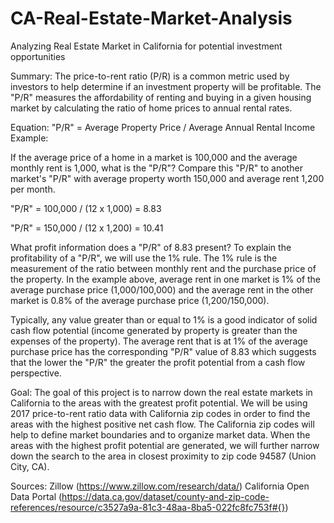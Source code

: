 # CA-Real-Estate-Market-Analysis

Analyzing Real Estate Market in California for potential investment opportunities

Summary: The price-to-rent ratio (P/R) is a common metric used by investors to help determine if an investment property will be profitable. The "P/R" measures the affordability of renting and buying in a given housing market by calculating the ratio of home prices to annual rental rates.

Equation: "P/R" = Average Property Price / Average Annual Rental Income Example:

If the average price of a home in a market is 100,000 and the average monthly rent is 1,000, what is the "P/R"? Compare this "P/R" to another market's "P/R" with average property worth 150,000 and average rent 1,200 per month.

"P/R" = 100,000 / (12 x 1,000) = 8.83

"P/R" = 150,000 / (12 x 1,200) = 10.41

What profit information does a "P/R" of 8.83 present? To explain the profitability of a "P/R", we will use the 1% rule. The 1% rule is the measurement of the ratio between monthly rent and the purchase price of the property. In the example above, average rent in one market is 1% of the average purchase price (1,000/100,000) and the average rent in the other market is 0.8% of the average purchase price (1,200/150,000).

Typically, any value greater than or equal to 1% is a good indicator of solid cash flow potential (income generated by property is greater than the expenses of the property). The average rent that is at 1% of the average purchase price has the corresponding "P/R" value of 8.83 which suggests that the lower the "P/R" the greater the profit potential from a cash flow perspective.

Goal: The goal of this project is to narrow down the real estate markets in California to the areas with the greatest profit potential. We will be using 2017 price-to-rent ratio data with California zip codes in order to find the areas with the highest positive net cash flow. The California zip codes will help to define market boundaries and to organize market data. When the areas with the highest profit potential are generated, we will further narrow down the search to the area in closest proximity to zip code 94587 (Union City, CA).

Sources: Zillow (https://www.zillow.com/research/data/) California Open Data Portal (https://data.ca.gov/dataset/county-and-zip-code-references/resource/c3527a9a-81c3-48aa-8ba5-022fc8fc753f#{})
